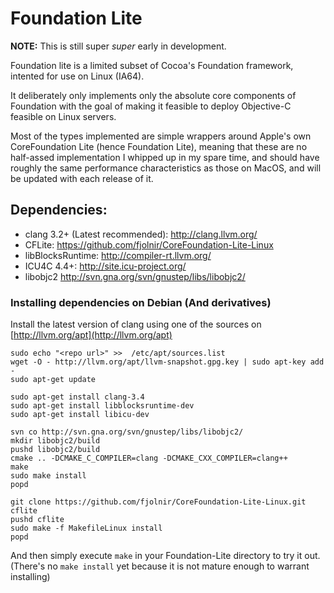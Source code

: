 # Foundation Lite

**NOTE:** This is still super *super* early in development.

Foundation lite is a limited subset of Cocoa's Foundation framework, intented for use on Linux (IA64).

It deliberately only implements only the absolute core components of Foundation with the goal of making it feasible to deploy Objective-C feasible on Linux servers. 

Most of the types implemented are simple wrappers around Apple's own CoreFoundation Lite (hence Foundation Lite), meaning that these are no half-assed implementation I whipped up in my spare time, and should have roughly the same performance characteristics as those on MacOS, and will be updated with each release of it.

## Dependencies:

* clang 3.2+ (Latest recommended): http://clang.llvm.org/
* CFLite: https://github.com/fjolnir/CoreFoundation-Lite-Linux
* libBlocksRuntime: http://compiler-rt.llvm.org/
* ICU4C 4.4+: http://site.icu-project.org/
* libobjc2 http://svn.gna.org/svn/gnustep/libs/libobjc2/

### Installing dependencies on Debian (And  derivatives)

Install the latest version of clang using one of the sources on [http://llvm.org/apt](http://llvm.org/apt)

    sudo echo "<repo url>" >>  /etc/apt/sources.list
    wget -O - http://llvm.org/apt/llvm-snapshot.gpg.key | sudo apt-key add -
    sudo apt-get update
    
    sudo apt-get install clang-3.4
    sudo apt-get install libblocksruntime-dev
    sudo apt-get install libicu-dev
    
    svn co http://svn.gna.org/svn/gnustep/libs/libobjc2/
    mkdir libobjc2/build
    pushd libobjc2/build
    cmake .. -DCMAKE_C_COMPILER=clang -DCMAKE_CXX_COMPILER=clang++
    make
    sudo make install
    popd
    
    git clone https://github.com/fjolnir/CoreFoundation-Lite-Linux.git cflite
    pushd cflite
    sudo make -f MakefileLinux install
    popd

And then simply execute `make` in your Foundation-Lite directory to try it out. (There's no `make install` yet because it is not mature enough to warrant installing)